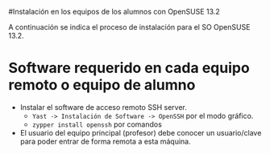 
#Instalación en los equipos de los alumnos con OpenSUSE 13.2

A continuación se indica el proceso de instalación para el SO OpenSUSE 13.2.

# Software requerido en cada equipo remoto o equipo de alumno
* Instalar el software de acceso remoto SSH server.
    * `Yast -> Instalación de Software -> OpenSSH` por el modo gráfico.
    * `zypper install openssh` por comandos
* El usuario del equipo principal (profesor) debe conocer un usuario/clave
para poder entrar de forma remota a esta máquina.
